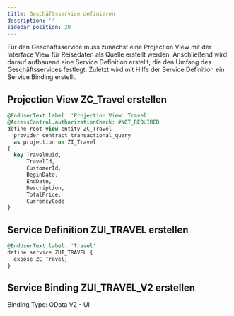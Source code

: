 ```yaml
---
title: Geschäftsservice definieren
description: ''
sidebar_position: 20
---
```


Für den Geschäftsservice muss zunächst eine Projection View mit der Interface View für Reisedaten als Quelle erstellt werden. Anschließend wird darauf aufbauend eine Service Definition erstellt, die den Umfang des Geschäftsservices festlegt. Zuletzt wird mit Hilfe der Service Definition ein Service Binding erstellt.

## Projection View ZC_Travel erstellen
```sql
@EndUserText.label: 'Projection View: Travel'
@AccessControl.authorizationCheck: #NOT_REQUIRED
define root view entity ZC_Travel
  provider contract transactional_query
  as projection on ZI_Travel
{
  key TravelUuid,
      TravelId,
      CustomerId,
      BeginDate,
      EndDate,
      Description,
      TotalPrice,
      CurrencyCode
}
```

## Service Definition ZUI_TRAVEL erstellen
```sql
@EndUserText.label: 'Travel'
define service ZUI_TRAVEL {
  expose ZC_Travel;
}
```

## Service Binding ZUI_TRAVEL_V2 erstellen
Binding Type: OData V2 - UI
